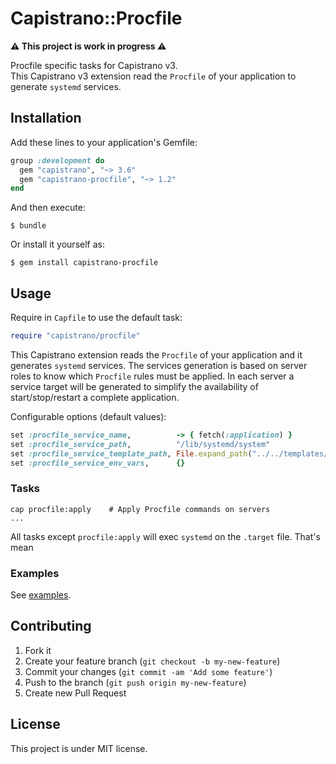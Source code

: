 # Capistrano::Procfile

**⚠️ This project is work in progress ⚠️**

Procfile specific tasks for Capistrano v3.  
This Capistrano v3 extension read the `Procfile` of your application to
generate `systemd` services.


## Installation

Add these lines to your application's Gemfile:

```ruby
group :development do
  gem "capistrano", "~> 3.6"
  gem "capistrano-procfile", "~> 1.2"
end
```

And then execute:

```
$ bundle
```

Or install it yourself as:

```
$ gem install capistrano-procfile
```


## Usage

Require in `Capfile` to use the default task:

```ruby
require "capistrano/procfile"
```

This Capistrano extension reads the `Procfile` of your application and it generates `systemd` services.
The services generation is based on server roles to know which `Procfile` rules must be applied.
In each server a service target will be generated to simplify the availability of start/stop/restart a complete application.

Configurable options (default values):

```ruby
set :procfile_service_name,          -> { fetch(:application) }
set :procfile_service_path,          "/lib/systemd/system"
set :procfile_service_template_path, File.expand_path("../../templates/systemd", __FILE__)
set :procfile_service_env_vars,      {}
```


### Tasks

```
cap procfile:apply    # Apply Procfile commands on servers
...
```

All tasks except `procfile:apply` will exec `systemd` on the `.target` file.
That's mean


### Examples

See [examples](./examples/).

## Contributing

1. Fork it
2. Create your feature branch (`git checkout -b my-new-feature`)
3. Commit your changes (`git commit -am 'Add some feature'`)
4. Push to the branch (`git push origin my-new-feature`)
5. Create new Pull Request


## License

This project is under MIT license.
